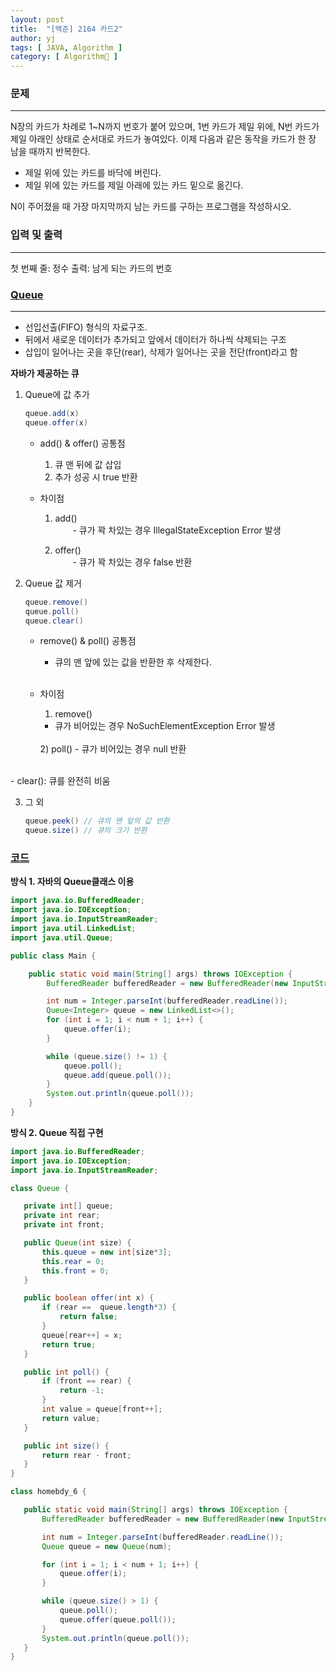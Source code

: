 ```yaml
---
layout: post
title:  "[백준] 2164 카드2"
author: yj
tags: [ JAVA, Algorithm ]
category: [ Algorithm🧩 ]
---
```


### 문제
***
N장의 카드가 차례로 1~N까지 번호가 붙어 있으며, 1번 카드가 제일 위에, N번 카드가 제일 아래인 상태로 순서대로 카드가 놓여있다.
이제 다음과 같은 동작을 카드가 한 장 남을 때까지 반복한다.
- 제일 위에 있는 카드를 바닥에 버린다.
- 제일 위에 있는 카드를 제일 아래에 있는 카드 밑으로 옮긴다.<br/>

N이 주어졌을 때 가장 마지막까지 남는 카드를 구하는 프로그램을 작성하시오.

### 입력 및 출력
---
첫 번째 줄: 정수
출력: 남게 되는 카드의 번호

### <a href="#">Queue</a>
---
- 선입선출(FIFO) 형식의 자료구조.
- 뒤에서 새로운 데이터가 추가되고 앞에서 데이터가 하나씩 삭제되는 구조
- 삽입이 일어나는 곳을 후단(rear), 삭제가 일어나는 곳을 전단(front)라고 함

**자바가 제공하는 큐**
1. Queue에 값 추가
    ```java
    queue.add(x)
    queue.offer(x)
    ```
    - add() & offer() 공통점<br/>

        1) 큐 맨 뒤에 값 삽입<br/>
        2) 추가 성공 시 true 반환<br/>
    
    
    - 차이점 <br/>

        1) add()<br/>
        　　- 큐가 꽉 차있는 경우 IllegalStateException Error 발생 <br/>

        2) offer()<br/>
        　　- 큐가 꽉 차있는 경우 false 반환<br/>

2. Queue 값 제거
    ``` JAVA
    queue.remove()
    queue.poll()
    queue.clear()
    ```
    - remove() & poll() 공통점<br/>

        - 큐의 맨 앞에 있는 값을 반환한 후 삭제한다.<br/><br/>
        
    - 차이점

        1) remove()
        - 큐가 비어있는 경우 NoSuchElementException Error 발생 <br/>
        
        <br/>
        2) poll()
        - 큐가 비어있는 경우 null 반환<br/>
<br/>
    - clear(): 큐를 완전히 비움

3. 그 외

    ```java
    queue.peek() // 큐의 맨 앞의 값 반환
    queue.size() // 큐의 크기 반환
    ```

### <a href="#">코드</a>

**방식 1. 자바의 Queue클래스 이용**

```JAVA
import java.io.BufferedReader;
import java.io.IOException;
import java.io.InputStreamReader;
import java.util.LinkedList;
import java.util.Queue;

public class Main {

    public static void main(String[] args) throws IOException {
        BufferedReader bufferedReader = new BufferedReader(new InputStreamReader(System.in));

        int num = Integer.parseInt(bufferedReader.readLine());
        Queue<Integer> queue = new LinkedList<>();
        for (int i = 1; i < num + 1; i++) {
            queue.offer(i);
        }

        while (queue.size() != 1) {
            queue.poll();
            queue.add(queue.poll());
        }
        System.out.println(queue.poll());
    }
}
```

**방식 2. Queue 직접 구현**

 ```java
 import java.io.BufferedReader;
import java.io.IOException;
import java.io.InputStreamReader;

class Queue {

    private int[] queue;
    private int rear;
    private int front;

    public Queue(int size) {
        this.queue = new int[size*3];
        this.rear = 0;
        this.front = 0;
    }

    public boolean offer(int x) {
        if (rear ==  queue.length*3) {
            return false;
        }
        queue[rear++] = x;
        return true;
    }

    public int poll() {
        if (front == rear) {
            return -1;
        }
        int value = queue[front++];
        return value;
    }

    public int size() {
        return rear - front;
    }
}

class homebdy_6 {

    public static void main(String[] args) throws IOException {
        BufferedReader bufferedReader = new BufferedReader(new InputStreamReader(System.in));

        int num = Integer.parseInt(bufferedReader.readLine());
        Queue queue = new Queue(num);

        for (int i = 1; i < num + 1; i++) {
            queue.offer(i);
        }

        while (queue.size() > 1) {
            queue.poll();
            queue.offer(queue.poll());
        }
        System.out.println(queue.poll());
    }
}
 ```
